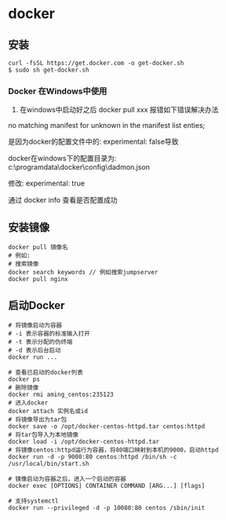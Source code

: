 # docker

## 安装

```
curl -fsSL https://get.docker.com -o get-docker.sh
$ sudo sh get-docker.sh
```

### Docker 在Windows中使用

1. 在windows中启动好之后 docker pull xxx 报错如下错误解决办法

no matching manifest for unknown in the manifest list enties;

是因为docker的配置文件中的: experimental: false导致

docker在windows下的配置目录为: c:\programdata\docker\config\dadmon.json

修改: experimental: true

通过 docker info 查看是否配置成功


## 安装镜像

```
docker pull 镜像名
# 例如:
# 搜索镜像
docker search keywords // 例如搜索jumpserver
docker pull nginx
```

## 启动Docker

```
# 将镜像启动为容器
# -i 表示容器的标准输入打开 
# -t 表示分配的伪终端
# -d 表示后台启动
docker run ...

# 查看已启动的docker列表
docker ps 
# 删除镜像
docker rmi aming_centos:235123
# 进入docker
docker attach 实例名或id
# 将镜像导出为tar包
docker save -o /opt/docker-centos-httpd.tar centos:httpd
# 将tar包导入为本地镜像
docker load -i /opt/docker-centos-httpd.tar
# 将镜像centos:httpd运行为容器，将80端口映射到本机的9000，启动httpd
docker run -d -p 9000:80 centos:httpd /bin/sh -c /usr/local/bin/start.sh

# 镜像启动为容器之后，进入一个启动的容器
docker exec [OPTIONS] CONTAINER COMMAND [ARG...] [flags]

# 支持systemctl
docker run --privileged -d -p 10080:80 centos /sbin/init 


```